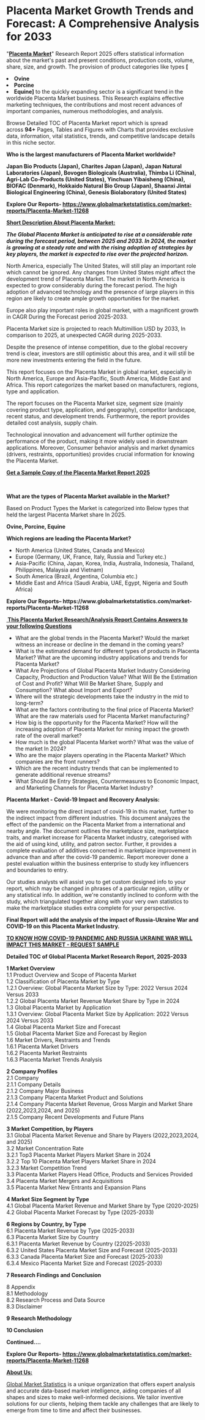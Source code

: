 <H1>Placenta Market Growth Trends and Forecast: A Comprehensive Analysis for 2033</H1><p>"<strong><a href="https://www.globalmarketstatistics.com/market-reports/Placenta-Market-11268">Placenta Market</a></strong>" Research Report 2025 offers statistical information about the market's past and present conditions, production costs, volume, share, size, and growth. The provision of product categories like types&nbsp;<strong>[<li>Ovine<li>Porcine<li>Equine]</strong>&nbsp;to the quickly expanding sector is a significant trend in the worldwide Placenta Market business. This Research explains effective marketing techniques, the contributions and most recent advances of important companies, numerous methodologies, and analysis.</p><p>Browse Detailed TOC of Placenta Market report which is spread across&nbsp;<strong>94+</strong>&nbsp;Pages, Tables and Figures with Charts that provides exclusive data, information, vital statistics, trends, and competitive landscape details in this niche sector.</p><p><strong>Who is the largest manufacturers of Placenta Market worldwide?</strong></p><p><strong>Japan Bio Products (Japan), Charites Japan (Japan), Japan Natural Laboratories (Japan), Bovogen Biologicals (Australia), Thimba Li (China), Agri-Lab Co-Products (United States), Yinchuan Yibaisheng (China), BIOFAC (Denmark), Hokkaido Natural Bio Group (Japan), Shaanxi Jintai Biological Engineering (China), Genesis Biolaboratory (United States)</strong></p><p><strong>Explore Our Reports-&nbsp;<a href="https://www.globalmarketstatistics.com/market-reports/Placenta-Market-11268">https://www.globalmarketstatistics.com/market-reports/Placenta-Market-11268</a></strong></p><p><strong><u>Short Description About Placenta Market:</u></strong></p><p><strong><em>The Global Placenta Market is anticipated to rise at a considerable rate during the forecast period, between 2025 and 2033. In 2024, the market is growing at a steady rate and with the rising adoption of strategies by key players, the market is expected to rise over the projected horizon.</em></strong></p><p>North America, especially The United States, will still play an important role which cannot be ignored. Any changes from United States might affect the development trend of Placenta Market. The market in North America is expected to grow considerably during the forecast period. The high adoption of advanced technology and the presence of large players in this region are likely to create ample growth opportunities for the market.</p><p>Europe also play important roles in global market, with a magnificent growth in CAGR During the Forecast period 2025-2033.</p><p>Placenta Market size is projected to reach Multimillion USD by 2033, In comparison to 2025, at unexpected CAGR during 2025-2033.</p><p>Despite the presence of intense competition, due to the global recovery trend is clear, investors are still optimistic about this area, and it will still be more new investments entering the field in the future.</p><p>This report focuses on the Placenta Market in global market, especially in North America, Europe and Asia-Pacific, South America, Middle East and Africa. This report categorizes the market based on manufacturers, regions, type and application.</p><p>The report focuses on the Placenta Market size, segment size (mainly covering product type, application, and geography), competitor landscape, recent status, and development trends. Furthermore, the report provides detailed cost analysis, supply chain.</p><p>Technological innovation and advancement will further optimize the performance of the product, making it more widely used in downstream applications. Moreover, Consumer behavior analysis and market dynamics (drivers, restraints, opportunities) provides crucial information for knowing the Placenta Market.</p><p><strong><u>Get a Sample Copy of the Placenta Market Report 2025</u></strong></p><p>&nbsp;</p><p><strong>What are the types of Placenta Market available in the Market?</strong></p><p>Based on Product Types the Market is categorized into Below types that held the largest Placenta Market share In 2025.</p><p><strong>Ovine, Porcine, Equine</strong></p><p><strong>Which regions are leading the Placenta Market?</strong></p><ul><li>North America (United States, Canada and Mexico)</li><li>Europe (Germany, UK, France, Italy, Russia and Turkey etc.)</li><li>Asia-Pacific (China, Japan, Korea, India, Australia, Indonesia, Thailand, Philippines, Malaysia and Vietnam)</li><li>South America (Brazil, Argentina, Columbia etc.)</li><li>Middle East and Africa (Saudi Arabia, UAE, Egypt, Nigeria and South Africa)</li></ul><p><strong>Explore Our Reports&ndash;&nbsp;https://www.globalmarketstatistics.com/market-reports/Placenta-Market-11268</strong></p><p><strong><u>&nbsp;This Placenta Market Research/Analysis Report Contains Answers to your following Questions</u></strong></p><ul><li>What are the global trends in the Placenta Market? Would the market witness an increase or decline in the demand in the coming years?</li><li>What is the estimated demand for different types of products in Placenta Market? What are the upcoming industry applications and trends for Placenta Market?</li><li>What Are Projections of Global Placenta Market Industry Considering Capacity, Production and Production Value? What Will Be the Estimation of Cost and Profit? What Will Be Market Share, Supply and Consumption? What about Import and Export?</li><li>Where will the strategic developments take the industry in the mid to long-term?</li><li>What are the factors contributing to the final price of Placenta Market? What are the raw materials used for Placenta Market manufacturing?</li><li>How big is the opportunity for the Placenta Market? How will the increasing adoption of Placenta Market for mining impact the growth rate of the overall market?</li><li>How much is the global Placenta Market worth? What was the value of the market In 2024?</li><li>Who are the major players operating in the Placenta Market? Which companies are the front runners?</li><li>Which are the recent industry trends that can be implemented to generate additional revenue streams?</li><li>What Should Be Entry Strategies, Countermeasures to Economic Impact, and Marketing Channels for Placenta Market Industry?</li></ul><p><strong>Placenta Market - Covid-19 Impact and Recovery Analysis:</strong></p><p>We were monitoring the direct impact of covid-19 in this market, further to the indirect impact from different industries. This document analyzes the effect of the pandemic on the Placenta Market from a international and nearby angle. The document outlines the marketplace size, marketplace traits, and market increase for Placenta Market industry, categorised with the aid of using kind, utility, and patron sector. Further, it provides a complete evaluation of additives concerned in marketplace improvement in advance than and after the covid-19 pandemic. Report moreover done a pestel evaluation within the business enterprise to study key influencers and boundaries to entry.</p><p>Our studies analysts will assist you to get custom designed info to your report, which may be changed in phrases of a particular region, utility or any statistical info. In addition, we're constantly inclined to conform with the study, which triangulated together along with your very own statistics to make the marketplace studies extra complete for your perspective.</p><p><strong>Final Report will add the analysis of the impact of Russia-Ukraine War and COVID-19 on this Placenta Market Industry.</strong></p><p><strong><u><a href="https://www.globalmarketstatistics.com/market-reports/Placenta-Market-11268">TO KNOW HOW COVID-19 PANDEMIC AND RUSSIA UKRAINE WAR WILL IMPACT THIS MARKET - REQUEST SAMPLE</a></u></strong></p><p><strong>Detailed TOC of Global Placenta Market Research Report, 2025-2033</strong></p><p><strong>1 Market Overview</strong><br /> 1.1 Product Overview and Scope of Placenta Market<br /> 1.2 Classification of Placenta Market by Type<br /> 1.2.1 Overview: Global Placenta Market Size by Type: 2022&nbsp;Versus 2024 Versus 2033<br /> 1.2.2 Global Placenta Market Revenue Market Share by Type in 2024<br /> 1.3 Global Placenta Market by Application<br /> 1.3.1 Overview: Global Placenta Market Size by Application: 2022&nbsp;Versus 2024 Versus 2033<br /> 1.4 Global Placenta Market Size and Forecast<br /> 1.5 Global Placenta Market Size and Forecast by Region<br /> 1.6 Market Drivers, Restraints and Trends<br /> 1.6.1 Placenta Market Drivers<br /> 1.6.2 Placenta Market Restraints<br /> 1.6.3 Placenta Market Trends Analysis</p><p><strong>2 Company Profiles</strong><br /> 2.1 Company<br /> 2.1.1 Company Details<br /> 2.1.2 Company Major Business<br /> 2.1.3 Company Placenta Market Product and Solutions<br /> 2.1.4 Company Placenta Market Revenue, Gross Margin and Market Share (2022,2023,2024, and 2025)<br /> 2.1.5 Company Recent Developments and Future Plans</p><p><strong>3 Market Competition, by Players</strong><br /> 3.1 Global Placenta Market Revenue and Share by Players (2022,2023,2024, and 2025)<br /> 3.2 Market Concentration Rate<br /> 3.2.1 Top3 Placenta Market Players Market Share in 2024<br /> 3.2.2 Top 10 Placenta Market Players Market Share in 2024<br /> 3.2.3 Market Competition Trend<br /> 3.3 Placenta Market Players Head Office, Products and Services Provided<br /> 3.4 Placenta Market Mergers and Acquisitions<br /> 3.5 Placenta Market New Entrants and Expansion Plans</p><p><strong>4 Market Size Segment by Type</strong><br /> 4.1 Global Placenta Market Revenue and Market Share by Type (2020-2025)<br /> 4.2 Global Placenta Market Forecast by Type (2025-2033)</p><p><strong>6 Regions by Country, by Type</strong><br /> 6.1 Placenta Market Revenue by Type (2025-2033)<br /> 6.3 Placenta Market Size by Country<br /> 6.3.1 Placenta Market Revenue by Country (22025-2033)<br /> 6.3.2 United States Placenta Market Size and Forecast (2025-2033)<br /> 6.3.3 Canada Placenta Market Size and Forecast (2025-2033)<br /> 6.3.4 Mexico Placenta Market Size and Forecast (2025-2033)</p><p><strong>7 Research Findings and Conclusion</strong></p><p>8 Appendix<br /> 8.1 Methodology<br /> 8.2 Research Process and Data Source<br /> 8.3 Disclaimer</p><p><strong>9 Research Methodology</strong></p><p><strong>10 Conclusion</strong></p><p><strong>Continued&hellip;.</strong></p><p><strong>Explore Our Reports-&nbsp;<a href="https://www.globalmarketstatistics.com/market-reports/Placenta-Market-11268">https://www.globalmarketstatistics.com/market-reports/Placenta-Market-11268</a></strong></p><p><strong><u>About Us:</u></strong></p><p><a href="https://www.globalmarketstatistics.com/">Global Market Statistics</a> is a unique organization that offers expert analysis and accurate data-based market intelligence, aiding companies of all shapes and sizes to make well-informed decisions. We tailor inventive solutions for our clients, helping them tackle any challenges that are likely to emerge from time to time and affect their businesses.</p><p>&nbsp;</p>
